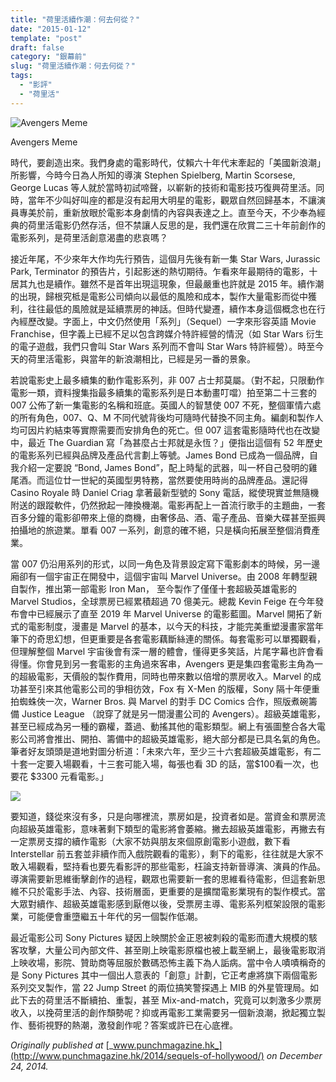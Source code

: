 ```yaml
---
title: "荷里活續作潮：何去何從？"
date: "2015-01-12"
template: "post"
draft: false
category: "銀幕前"
slug: "荷里活續作潮：何去何從？"
tags:
  - "影評"
  - "荷里活"
---
```


![Avengers Meme](images/fdd61-1xnr8rftygpeqgbjwmqivgw.jpeg)

Avengers Meme

時代，要創造出來。我們身處的電影時代，仗賴六十年代末牽起的「美國新浪潮」所影響，今時今日為人所知的導演 Stephen Spielberg, Martin Scorsese, George Lucas 等人就於當時初試啼聲，以嶄新的技術和電影技巧復興荷里活。同時，當年不少叫好叫座的都是沒有起用大明星的電影，觀眾自然回歸基本，不讓演員專美於前，重新放眼於電影本身劇情的內容與表達之上。直至今天，不少奉為經典的荷里活電影仍然存活，但不禁讓人反思的是，我們還在欣賞二三十年前創作的電影系列，是荷里活創意渴盡的悲哀嗎？

接近年尾，不少來年大作均先行預告，這個月先後有新一集 Star Wars, Jurassic Park, Terminator 的預告片，引起影迷的熱切期待。乍看來年最期待的電影，十居其九也是續作。雖然不是首年出現這現象，但最嚴重也許就是 2015 年。續作潮的出現，歸根究柢是電影公司傾向以最低的風險和成本，製作大量電影而從中獲利，往往最低的風險就是延續票房的神話。但時代變遷，續作本身這個概念也在行內經歷改變。字面上，中文仍然使用「系列」（Sequel）一字來形容英語 Movie Franchise，但字義上已經不足以包含跨媒介特許經營的情況（如 Star Wars 衍生的電子遊戲，我們只會叫 Star Wars 系列而不會叫 Star Wars 特許經營）。時至今天的荷里活電影，與當年的新浪潮相比，已經是另一番的景象。

若說電影史上最多續集的動作電影系列，非 007 占士邦莫屬。（對不起，只限動作電影一類，資料搜集指最多續集的電影系列是日本動畫叮噹）拍至第二十三套的 007 公佈了新一集電影的名稱和班底。英國人的智慧使 007 不死，整個軍情六處的所有角色，007、Q、M 不同代號背後均可隨時代替換不同主角。編劇和製作人均可因片約結束等實際需要而安排角色的死亡。但 007 這套電影隨時代也在改變中，最近 The Guardian 寫「為甚麼占士邦就是永恆？」便指出這個有 52 年歷史的電影系列已經與品牌及產品代言劃上等號。James Bond 已成為一個品牌，自我介紹一定要說 “Bond, James Bond”，配上時髦的武器，叫一杯自己發明的雞尾酒。而這位廿一世紀的英國型男特務，當然要使用時尚的品牌產品。還記得 Casino Royale 時 Daniel Criag 拿著最新型號的 Sony 電話，縱使現實並無隨機附送的跟蹤軟件，仍然掀起一陣換機潮。電影再配上一首流行歌手的主題曲，一套百多分鐘的電影卻帶來上億的商機，由奢侈品、酒、電子產品、音樂大碟甚至振興拍攝地的旅遊業。單看 007 一系列，創意的確不絕，只是橫向拓展至整個消費產業。

當 007 仍沿用系列的形式，以同一角色及背景設定寫下電影劇本的時候，另一邊廂卻有一個宇宙正在開發中，這個宇宙叫 Marvel Universe。由 2008 年轉型親自製作，推出第一部電影 Iron Man， 至今製作了僅僅十套超級英雄電影的 Marvel Studios，全球票房已經累積超過 70 億美元。總裁 Kevin Feige 在今年發布會中已經展示了直至 2019 年 Marvel Universe 的電影藍圖。Marvel 開拓了新式的電影制度，漫畫是 Marvel 的基本，以今天的科技，才能完美重塑漫畫家當年筆下的奇思幻想，但更重要是各套電影藕斷絲連的關係。每套電影可以單獨觀看，但理解整個 Marvel 宇宙後會有深一層的體會，懂得更多笑話，片尾字幕也許會看得懂。你會見到另一套電影的主角過來客串，Avengers 更是集四套電影主角為一的超級電影，天價般的製作費用，同時也帶來數以倍增的票房收入。Marvel 的成功甚至引來其他電影公司的爭相彷效，Fox 有 X-Men 的版權，Sony 隔十年便重拍蜘蛛俠一次，Warner Bros. 與 Marvel 的對手 DC Comics 合作，照版煮碗籌備 Justice League （說穿了就是另一間漫畫公司的 Avengers）。超級英雄電影，甚至已經成為另一種的霸權，蓋過、動搖其他的電影類型。網上有張圖整合各大電影公司將會推出、開拍、籌備中的超級英雄電影，絕大部分都是已具名氣的角色。筆者好友頭頭是道地對圖分析道：「未來六年，至少三十六套超級英雄電影，有二十套一定要入場觀看，十三套可能入場，每張也看 3D 的話，當$100看一次，也要花 $3300 元看電影。」

![](images/14bd6-0sw_e3sbi5_hsrbgl.jpg)

要知道，錢從來沒有多，只是向哪裡流，票房如是，投資者如是。當資金和票房流向超級英雄電影，意味著剩下類型的電影將會萎縮。撇去超級英雄電影，再撇去有一定票房支撐的續作電影（大家不妨與朋友來個原創電影小遊戲，數下看 Interstellar 前五套並非續作而入戲院觀看的電影），剩下的電影，往往就是大家不敢入場觀看，堅持看也要先看影評的那些電影，枉論支持新晉導演、演員的作品。導演需要新思維衝擊創作的過程，觀眾也需要新一套的思維看待電影，但這套新思維不只於電影手法、內容、技術層面，更重要的是擴闊電影業現有的製作模式。當大眾對續作、超級英雄電影感到厭倦以後，受票房主導、電影系列框架設限的電影業，可能便會重墮繼五十年代的另一個製作低潮。

最近電影公司 Sony Pictures 疑因上映關於金正恩被刺殺的電影而遭大規模的駭客攻擊，大量公司內部文件、甚至剛上映電影原檔也被上載至網上，最後電影取消上映收場，影院、贊助商等屈服於數碼恐怖主義下為人詬病。當中令人嘖嘖稱奇的是 Sony Pictures 其中一個出人意表的「創意」計劃，它正考慮將旗下兩個電影系列交叉製作，當 22 Jump Street 的兩位搞笑警探遇上 MIB 的外星管理局。如此下去的荷里活不斷續拍、重製，甚至 Mix-and-match，究竟可以刺激多少票房收入，以挽荷里活的創作頹勢呢？抑或再電影工業需要另一個新浪潮，掀起獨立製作、藝術視野的熱潮，激發創作呢？答案或許已在心底裡。

_Originally published at_ [_www.punchmagazine.hk_](http://www.punchmagazine.hk/2014/sequels-of-hollywood/) _on December 24, 2014._
